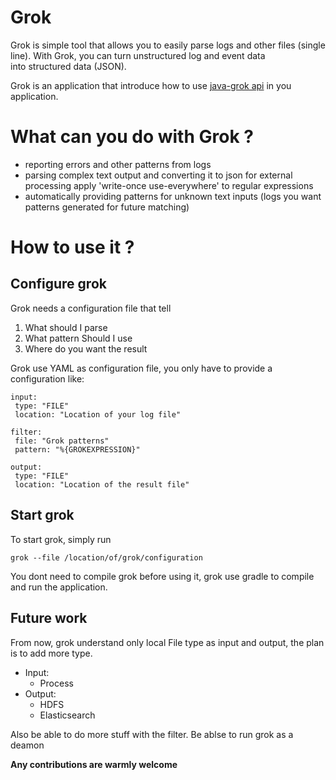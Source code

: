# Grok

Grok is simple tool that allows you to easily parse logs and other files (single line). With Grok, you can turn unstructured log and event data \
into structured data (JSON).

Grok is an application that introduce how to use [java-grok api](https://github.com/thekrakken/java-grok) in you application.

# What can you do with Grok ?

 * reporting errors and other patterns from logs
 * parsing complex text output and converting it to json for external processing
apply 'write-once use-everywhere' to regular expressions
 * automatically providing patterns for unknown text inputs (logs you want patterns generated for future matching)
 
# How to use it ?

## Configure grok
Grok needs a configuration file that tell
 1. What should I parse
 2. What pattern Should I use
 3. Where do you want the result

Grok use YAML as configuration file, you only have to provide a configuration like:

    input:
     type: "FILE"
     location: "Location of your log file"

    filter:
     file: "Grok patterns"
     pattern: "%{GROKEXPRESSION}"

    output:
     type: "FILE"
     location: "Location of the result file"

## Start grok
To start grok, simply run

    grok --file /location/of/grok/configuration
You dont need to compile grok before using it, grok use gradle to compile and run the application.

## Future work
From now, grok understand only local File type as input and output, the plan is to add more type.
 * Input:
    * Process
 * Output:
    * HDFS
    * Elasticsearch
    
Also be able to do more stuff with the filter.
Be ablse to run grok as a deamon

**Any contributions are warmly welcome**